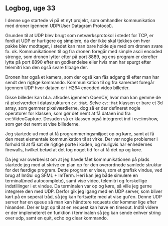 ## Logbog, uge 33

I denne uge startede vi på et nyt projekt, som omhandler kommunikation med droner igennem UDP(User Datagram Protocol). 

Grunden til at UDP blev brugt som netværksprotokol i stedet for TCP, er fordi at UDP er hurtigere og simplere, da der ikke skal tjekkes om hver pakke blev modtaget, i stedet kan man bare holde øje med om dronen svare fx. ok.  Kommunikationen til og fra dronen foregår med simple ascii encoded strenge, som dronen lytter efter på port 8889, og ens program er derefter lytte på port 8890 efter en godkendelse eller hvis man har spurgt efter telemitri kan den også svare tilbage der. 

Dronen har også et kamera, som der også kan fås adgang til efter man har sendt den rigtige kommando. Kommunikation til og fra kameraet foregår igennem UDP hvor dataen er i H264 encoded video billeder. 

Disse billeder kan bl.a. afkodes igennem OpenCV, hvor man kan gemme de rå pixelværdier i datastrukturen `cv::Mat`.  Selve `cv::Mat` klassen er bare et 3d array, som gemmer pixelværdierne, dog så er der defineret nogle operatorer for klassen, som gør det nemt at få dataen ind fra cv::VideoCapture. Desuden så er klassen også integreret ind i cv::imshow, som gør det nemt at vise billederne.



Jeg startede ud med at få programmeringsmiljøet op og køre, samt at få den mest elementale kommunikation til at virke. Der var nogle problemer i forhold til at få sat de rigtige porte i koden, og muligvis har enhedernes firewalls, hvilket betød at det tog noget tid for at få det op og køre. 

Da jeg var overbevist om at jeg havde fået kommunikationen på plads startede jeg med at skrive en plan op for den overordnede samlede struktur for det færdige program. Dette program er vises, som et grafisk vindue, ved brug af ImGui og SFML + ImTerm. Heri kan jeg både simulere en terminal(med autocomplete), samt vise video, telemitri og forskellige indstillinger i et vindue. Da terminalen var op og køre, så ville jeg gerne integrere den med UDP. Derfor gik jeg igang med en UDP server, som bliver kørt på en seperat tråd, så jeg kan fortsætte med at vise gui'en. Denne UDP server har en queue så man kan håndtere requests der kommer lige efter hinanden.  Der er lagt op til at en request kan have en timeout. Indtil videre er der implemeteret en funktion i terminalen så jeg kan sende enhver string over udp, samt en quit, echo og clear kommando.